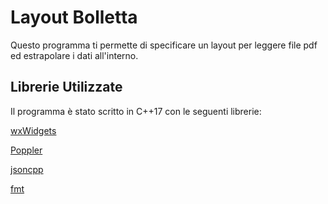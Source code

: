 # Layout Bolletta

Questo programma ti permette di specificare un layout per leggere file pdf ed estrapolare i dati all'interno.

## Librerie Utilizzate

Il programma è stato scritto in C++17 con le seguenti librerie:

[wxWidgets](https://www.wxwidgets.org/)

[Poppler](https://poppler.freedesktop.org/)

[jsoncpp](https://github.com/open-source-parsers/jsoncpp)

[fmt](https://fmt.dev/latest/index.html)